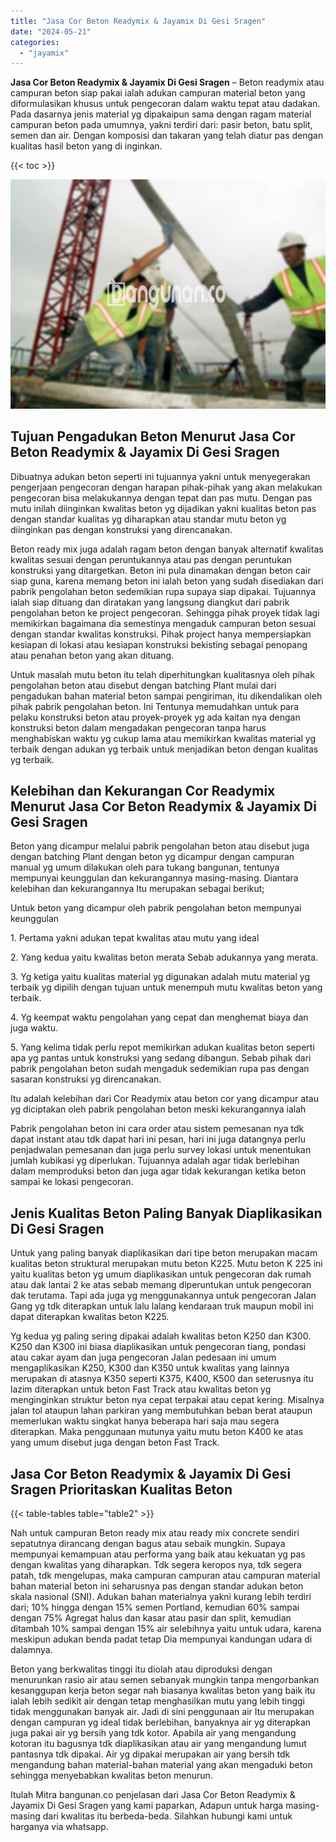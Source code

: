 ```yaml
---
title: "Jasa Cor Beton Readymix & Jayamix Di Gesi Sragen"
date: "2024-05-21"
categories: 
  - "jayamix"
---
```


**Jasa Cor Beton Readymix & Jayamix Di Gesi Sragen** – Beton readymix atau campuran beton siap pakai ialah adukan campuran material beton yang diformulasikan khusus untuk pengecoran dalam waktu tepat atau dadakan. Pada dasarnya jenis material yg dipakaipun sama dengan ragam material campuran beton pada umumnya, yakni terdiri dari: pasir beton, batu split, semen dan air. Dengan komposisi dan takaran yang telah diatur pas dengan kualitas hasil beton yang di inginkan.

{{< toc >}}

![Jasa Cor Beton Readymix & Jayamix Di Gesi Sragen](/images/jasa-cor-readymix-26.png)

## Tujuan Pengadukan Beton Menurut Jasa Cor Beton Readymix & Jayamix Di Gesi Sragen

Dibuatnya adukan beton seperti ini tujuannya yakni untuk menyegerakan pengerjaan pengecoran dengan harapan pihak-pihak yang akan melakukan pengecoran bisa melakukannya dengan tepat dan pas mutu. Dengan pas mutu inilah diinginkan kwalitas beton yg dijadikan yakni kualitas beton pas dengan standar kualitas yg diharapkan atau standar mutu beton yg diinginkan pas dengan konstruksi yang direncanakan.

Beton ready mix juga adalah ragam beton dengan banyak alternatif kwalitas kwalitas sesuai dengan peruntukannya atau pas dengan peruntukan konstruksi yang ditargetkan. Beton ini pula dinamakan dengan beton cair siap guna, karena memang beton ini ialah beton yang sudah disediakan dari pabrik pengolahan beton sedemikian rupa supaya siap dipakai. Tujuannya ialah siap dituang dan diratakan yang langsung diangkut dari pabrik pengolahan beton ke project pengecoran. Sehingga pihak proyek tidak lagi memikirkan bagaimana dia semestinya mengaduk campuran beton sesuai dengan standar kwalitas konstruksi. Pihak project hanya mempersiapkan kesiapan di lokasi atau kesiapan konstruksi bekisting sebagai penopang atau penahan beton yang akan dituang.

Untuk masalah mutu beton itu telah diperhitungkan kualitasnya oleh pihak pengolahan beton atau disebut dengan batching Plant mulai dari pengadukan bahan material beton sampai pengiriman, itu dikendalikan oleh pihak pabrik pengolahan beton. Ini Tentunya memudahkan untuk para pelaku konstruksi beton atau proyek-proyek yg ada kaitan nya dengan konstruksi beton dalam mengadakan pengecoran tanpa harus menghabiskan waktu yg cukup lama atau memikirkan kwalitas material yg terbaik dengan adukan yg terbaik untuk menjadikan beton dengan kualitas yg terbaik.

## Kelebihan dan Kekurangan Cor Readymix Menurut Jasa Cor Beton Readymix & Jayamix Di Gesi Sragen

Beton yang dicampur melalui pabrik pengolahan beton atau disebut juga dengan batching Plant dengan beton yg dicampur dengan campuran manual yg umum dilakukan oleh para tukang bangunan, tentunya mempunyai keunggulan dan kekurangannya masing-masing. Diantara kelebihan dan kekurangannya Itu merupakan sebagai berikut;

Untuk beton yang dicampur oleh pabrik pengolahan beton mempunyai keunggulan

1\. Pertama yakni adukan tepat kwalitas atau mutu yang ideal

2\. Yang kedua yaitu kwalitas beton merata Sebab adukannya yang merata.

3\. Yg ketiga yaitu kualitas material yg digunakan adalah mutu material yg terbaik yg dipilih dengan tujuan untuk menempuh mutu kwalitas beton yang terbaik.

4\. Yg keempat waktu pengolahan yang cepat dan menghemat biaya dan juga waktu.

5\. Yang kelima tidak perlu repot memikirkan adukan kualitas beton seperti apa yg pantas untuk konstruksi yang sedang dibangun. Sebab pihak dari pabrik pengolahan beton sudah mengaduk sedemikian rupa pas dengan sasaran konstruksi yg direncanakan.

Itu adalah kelebihan dari Cor Readymix atau beton cor yang dicampur atau yg diciptakan oleh pabrik pengolahan beton meski kekurangannya ialah

Pabrik pengolahan beton ini cara order atau sistem pemesanan nya tdk dapat instant atau tdk dapat hari ini pesan, hari ini juga datangnya perlu penjadwalan pemesanan dan juga perlu survey lokasi untuk menentukan jumlah kubikasi yg diperlukan. Tujuannya adalah agar tidak berlebihan dalam memproduksi beton dan juga agar tidak kekurangan ketika beton sampai ke lokasi pengecoran.

## Jenis Kualitas Beton Paling Banyak Diaplikasikan Di Gesi Sragen

Untuk yang paling banyak diaplikasikan dari tipe beton merupakan macam kualitas beton struktural merupakan mutu beton K225. Mutu beton K 225 ini yaitu kualitas beton yg umum diaplikasikan untuk pengecoran dak rumah atau dak lantai 2 ke atas sebab memang diperuntukan untuk pengecoran dak terutama. Tapi ada juga yg menggunakannya untuk pengecoran Jalan Gang yg tdk diterapkan untuk lalu lalang kendaraan truk maupun mobil ini dapat diterapkan kwalitas beton K225.

Yg kedua yg paling sering dipakai adalah kwalitas beton K250 dan K300. K250 dan K300 ini biasa diaplikasikan untuk pengecoran tiang, pondasi atau cakar ayam dan juga pengecoran Jalan pedesaan ini umum mengaplikasikan K250, K300 dan K350 untuk kwalitas yang lainnya merupakan di atasnya K350 seperti K375, K400, K500 dan seterusnya itu lazim diterapkan untuk beton Fast Track atau kwalitas beton yg menginginkan struktur beton nya cepat terpakai atau cepat kering. Misalnya jalan tol ataupun lahan parkiran yang membutuhkan beban berat ataupun memerlukan waktu singkat hanya beberapa hari saja mau segera diterapkan. Maka penggunaan mutunya yaitu mutu beton K400 ke atas yang umum disebut juga dengan beton Fast Track.

## Jasa Cor Beton Readymix & Jayamix Di Gesi Sragen Prioritaskan Kualitas Beton

{{< table-tables table="table2" >}}

Nah untuk campuran Beton ready mix atau ready mix concrete sendiri sepatutnya dirancang dengan bagus atau sebaik mungkin. Supaya mempunyai kemampuan atau performa yang baik atau kekuatan yg pas dengan kwalitas yang diharapkan. Tdk segera keropos nya, tdk segera patah, tdk mengelupas, maka campuran campuran atau campuran material bahan material beton ini seharusnya pas dengan standar adukan beton skala nasional (SNI). Adukan bahan materialnya yakni kurang lebih terdiri dari; 10% hingga dengan 15% semen Portland, kemudian 60% sampai dengan 75% Agregat halus dan kasar atau pasir dan split, kemudian ditambah 10% sampai dengan 15% air selebihnya yaitu untuk udara, karena meskipun adukan benda padat tetap Dia mempunyai kandungan udara di dalamnya.

Beton yang berkwalitas tinggi itu diolah atau diproduksi dengan menurunkan rasio air atau semen sebanyak mungkin tanpa mengorbankan kesanggupan kerja beton segar nah biasanya kwalitas beton yang baik itu ialah lebih sedikit air dengan tetap menghasilkan mutu yang lebih tinggi tidak menggunakan banyak air. Jadi di sini penggunaan air Itu merupakan dengan campuran yg ideal tidak berlebihan, banyaknya air yg diterapkan juga pakai air yg bersih yang tdk kotor. Apabila air yang mengandung kotoran itu bagusnya tdk diaplikasikan atau air yang mengandung lumut pantasnya tdk dipakai. Air yg dipakai merupakan air yang bersih tdk mengandung bahan material-bahan material yang akan mengaduki beton sehingga menyebabkan kwalitas beton menurun.

Itulah Mitra bangunan.co penjelasan dari Jasa Cor Beton Readymix & Jayamix Di Gesi Sragen yang kami paparkan, Adapun untuk harga masing-masing dari kwalitas itu berbeda-beda. Silahkan hubungi kami untuk harganya via whatsapp.
